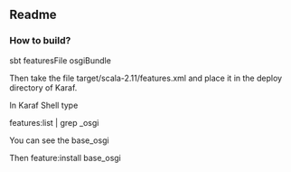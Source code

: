 
## Readme

### How to build?

sbt featuresFile osgiBundle

Then take the file target/scala-2.11/features.xml and place it in the deploy directory of Karaf.

In Karaf Shell type

features:list | grep _osgi

You can see the base_osgi

Then feature:install base_osgi

